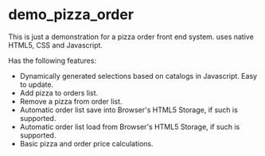 # demo_pizza_order
This is just a demonstration for a pizza order front  end system. uses native HTML5, CSS and Javascript.

Has the following features:
- Dynamically generated selections based on catalogs in Javascript. Easy to update.
- Add pizza to orders list.
- Remove a pizza from order list.
- Automatic order list save into Browser's HTML5 Storage, if such is supported.
- Automatic order list load from Browser's HTML5 Storage, if such is supported.
- Basic pizza and order price calculations.
